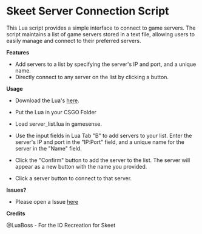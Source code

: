 # Skeet Server Connection Script
This Lua script provides a simple interface to connect to game servers. The script maintains a list of game servers stored in a text file, allowing users to easily manage and connect to their preferred servers.

**Features**
- Add servers to a list by specifying the server's IP and port, and a unique name.
- Directly connect to any server on the list by clicking a button.

**Usage**
- Download the Lua's [here](https://github.com/GiftStein1/gamesense-server-saver/releases/download/skeet/server-list.lua).

- Put the Lua in your CSGO Folder

- Load server_list.lua in gamesense.

- Use the input fields in Lua Tab "B" to add servers to your list. Enter the server's IP and port in the "IP:Port" field, and a unique name for the server in the "Name" field.

- Click the "Confirm" button to add the server to the list. The server will appear as a new button with the name you provided.

- Click a server button to connect to that server.

**Issues?**

- Please open a Issue [here](https://github.com/GiftStein1/gamesense-server-saver/issues)

**Credits**

@LuaBoss - For the IO Recreation for Skeet

